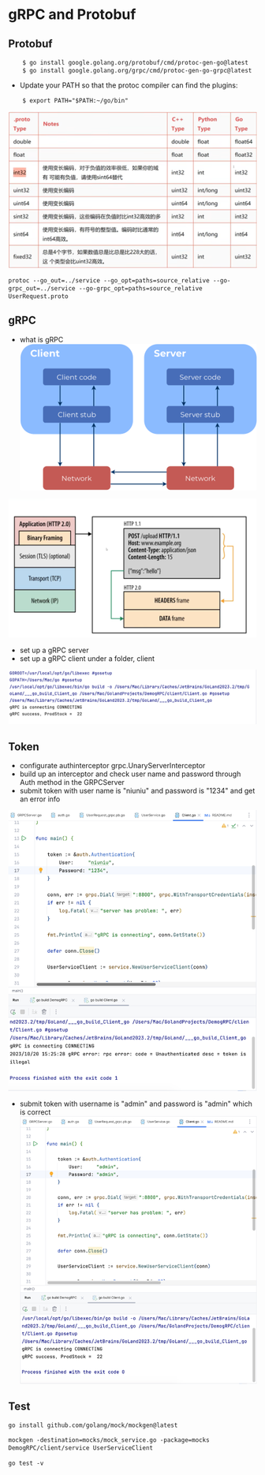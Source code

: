 # gRPC and Protobuf

## Protobuf

```
    $ go install google.golang.org/protobuf/cmd/protoc-gen-go@latest
    $ go install google.golang.org/grpc/cmd/protoc-gen-go-grpc@latest
```

- Update your PATH so that the protoc compiler can find the plugins:
```
    $ export PATH="$PATH:~/go/bin"
```

![protobuf](https://github.com/niuniu268/grpc/blob/master/img/Screenshot%202023-10-20%20at%2008.05.57.png?raw=true)

```
protoc --go_out=../service --go_opt=paths=source_relative --go-grpc_out=../service --go-grpc_opt=paths=source_relative UserRequest.proto
```

## gRPC

- what is gRPC
![gRPC](https://github.com/niuniu268/grpc/blob/master/img/rpc-arch.png?raw=true)

![gRPC](https://github.com/niuniu268/grpc/blob/master/img/Screenshot%202023-10-20%20at%2008.16.05.png?raw=true)

- set up a gRPC server
- set up a gRPC client under a folder, client

![gRPC](https://github.com/niuniu268/grpc/blob/master/img/Screenshot%202023-10-20%20at%2012.19.55.png?raw=true)

## Token

- configurate authinterceptor grpc.UnaryServerInterceptor
- build up an interceptor and check user name and password through Auth method in the GRPCServer
- submit token with user name is "niuniu" and password is "1234" and get an error info

![gRPC](https://github.com/niuniu268/grpc/blob/master/img/Screenshot%202023-10-20%20at%2015.25.42.png?raw=true)

- submit token with username is "admin" and password is "admin" which is correct
![gRPC](https://github.com/niuniu268/grpc/blob/master/img/Screenshot%202023-10-20%20at%2015.26.06.png?raw=true)

## Test

``` 
go install github.com/golang/mock/mockgen@latest
```
```
mockgen -destination=mocks/mock_service.go -package=mocks DemogRPC/client/service UserServiceClient
```
```go test -v ```


